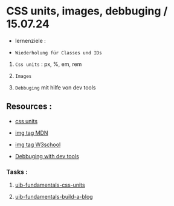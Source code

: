 # CSS units, images, debbuging / 15.07.24

- lernenziele :

- `Wiederholung für Classes und IDs`

1. `Css units` : px, %, em, rem

2. `Images`

3. `Debbuging` mit hilfe von dev tools

## Resources :

- [css units](https://developer.mozilla.org/en-US/docs/Learn/CSS/Building_blocks/Values_and_units)

- [img tag MDN](https://developer.mozilla.org/en-US/docs/Web/HTML/Element/img)

- [img tag W3school](https://www.w3schools.com/tags/tag_img.asp)

- [Debbuging with dev tools](https://domizajac.medium.com/how-to-use-chrome-devtools-to-debug-your-webpage-intro-for-beginners-59aa58fa5f78)

### Tasks :

1. [uib-fundamentals-css-units](https://classroom.github.com/a/wgdFcWAK)

2. [uib-fundamentals-build-a-blog](https://classroom.github.com/a/9PvaUbvC)
